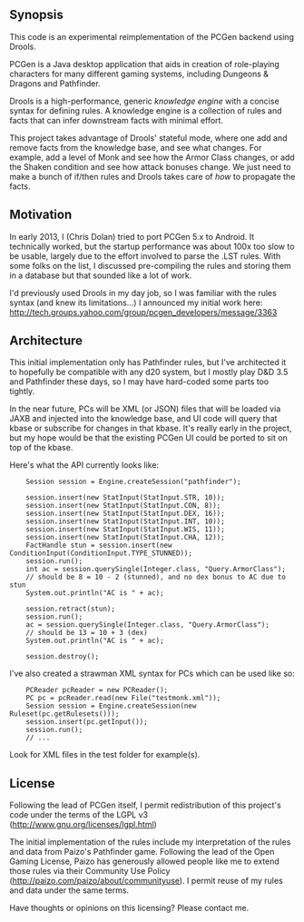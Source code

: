 Synopsis
--------

This code is an experimental reimplementation of the PCGen backend
using Drools.

PCGen is a Java desktop application that aids in creation of
role-playing characters for many different gaming systems, including
Dungeons & Dragons and Pathfinder.

Drools is a high-performance, generic *knowledge engine* with a
concise syntax for defining rules. A knowledge engine is a collection
of rules and facts that can infer downstream facts with minimal
effort.

This project takes advantage of Drools' stateful mode, where one add
and remove facts from the knowledge base, and see what changes. For
example, add a level of Monk and see how the Armor Class changes, or
add the Shaken condition and see how attack bonuses change. We just
need to make a bunch of if/then rules and Drools takes care of *how*
to propagate the facts.

Motivation
----------

In early 2013, I (Chris Dolan) tried to port PCGen 5.x to Android. It
technically worked, but the startup performance was about 100x too
slow to be usable, largely due to the effort involved to parse the
.LST rules. With some folks on the list, I discussed pre-compiling the
rules and storing them in a database but that sounded like a lot of
work.

I'd previously used Drools in my day job, so I was familiar with the
rules syntax (and knew its limitations...) I announced my initial
work here:
http://tech.groups.yahoo.com/group/pcgen_developers/message/3363

Architecture
------------

This initial implementation only has Pathfinder rules, but I've
architected it to hopefully be compatible with any d20 system, but I
mostly play D&D 3.5 and Pathfinder these days, so I may have
hard-coded some parts too tightly.

In the near future, PCs will be XML (or JSON) files that will be
loaded via JAXB and injected into the knowledge base, and UI code will
query that kbase or subscribe for changes in that kbase. It's really
early in the project, but my hope would be that the existing PCGen UI
could be ported to sit on top of the kbase.

Here's what the API currently looks like:

        Session session = Engine.createSession("pathfinder");
        
        session.insert(new StatInput(StatInput.STR, 10));
        session.insert(new StatInput(StatInput.CON, 8));
        session.insert(new StatInput(StatInput.DEX, 16));
        session.insert(new StatInput(StatInput.INT, 10));
        session.insert(new StatInput(StatInput.WIS, 11));
        session.insert(new StatInput(StatInput.CHA, 12));
        FactHandle stun = session.insert(new ConditionInput(ConditionInput.TYPE_STUNNED));
        session.run();
        int ac = session.querySingle(Integer.class, "Query.ArmorClass");
        // should be 8 = 10 - 2 (stunned), and no dex bonus to AC due to stun
        System.out.println("AC is " + ac);
        
        session.retract(stun);
        session.run();
        ac = session.querySingle(Integer.class, "Query.ArmorClass");
        // should be 13 = 10 + 3 (dex)
        System.out.println("AC is " + ac);
        
        session.destroy();

I've also created a strawman XML syntax for PCs which can be used like so:

        PCReader pcReader = new PCReader();
        PC pc = pcReader.read(new File("testmonk.xml"));
        Session session = Engine.createSession(new Ruleset(pc.getRulesets()));
        session.insert(pc.getInput());
        session.run();
        // ...

Look for XML files in the test folder for example(s).

License
-------

Following the lead of PCGen itself, I permit redistribution of this
project's code under the terms of the LGPL v3
(http://www.gnu.org/licenses/lgpl.html)

The initial implementation of the rules include my interpretation of
the rules and data from Paizo's Pathfinder game. Following the lead of
the Open Gaming License, Paizo has generously allowed people like me
to extend those rules via their Community Use Policy
(http://paizo.com/paizo/about/communityuse). I permit reuse of my
rules and data under the same terms.

Have thoughts or opinions on this licensing? Please contact me.
